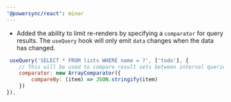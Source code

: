 ```yaml
---
'@powersync/react': minor
---
```


- Added the ability to limit re-renders by specifying a `comparator` for query results. The `useQuery` hook will only emit `data` changes when the data has changed.

```javascript
 useQuery('SELECT * FROM lists WHERE name = ?', ['todo'], {
    // This will be used to compare result sets between internal queries
    comparator: new ArrayComparator({
        compareBy: (item) => JSON.stringify(item)
    })
}),
```
